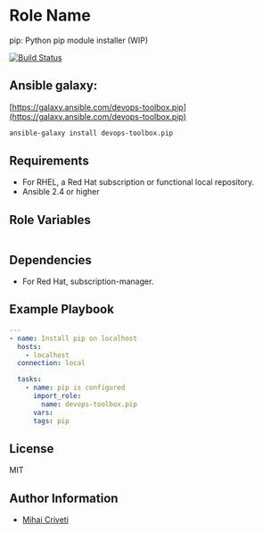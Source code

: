 Role Name
=========

pip: Python pip module installer (WIP)

[![Build Status](https://travis-ci.org/cmihai-ansible/pip.svg?branch=master)](https://travis-ci.org/cmihai-ansible/pip)

Ansible galaxy:
---------------

[https://galaxy.ansible.com/devops-toolbox.pip](https://galaxy.ansible.com/devops-toolbox.pip)

```bash
ansible-galaxy install devops-toolbox.pip
```

Requirements
------------

- For RHEL, a Red Hat subscription or functional local repository.
- Ansible 2.4 or higher

Role Variables
--------------

```yaml
```

Dependencies
------------

- For Red Hat, subscription-manager.

Example Playbook
----------------

```yaml
---
- name: Install pip on localhost
  hosts:
    - localhost
  connection: local

  tasks:
    - name: pip is configured
      import_role:
        name: devops-toolbox.pip
      vars:
      tags: pip
```

License
-------

MIT

Author Information
------------------

- [Mihai Criveti](https://www.linkedin.com/in/devops-toolbox.)
